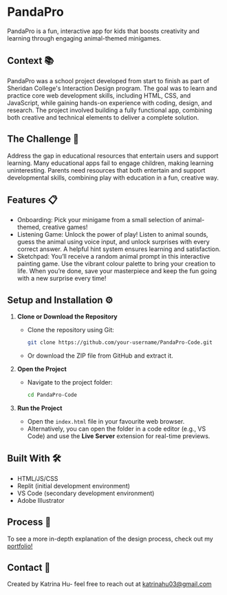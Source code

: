 # PandaPro
PandaPro is a fun, interactive app for kids that boosts creativity and learning through engaging animal-themed minigames.

## Context 📚
PandaPro was a school project developed from start to finish as part of Sheridan College's Interaction Design program. The goal was to learn and practice core web development skills, including HTML, CSS, and JavaScript, while gaining hands-on experience with coding, design, and research. The project involved building a fully functional app, combining both creative and technical elements to deliver a complete solution.

## The Challenge 🧩
Address the gap in educational resources that entertain users and support learning.
Many educational apps fail to engage children, making learning uninteresting. Parents need resources that both entertain and support developmental skills, combining play with education in a fun, creative way.

## Features 📋
- Onboarding: Pick your minigame from a small selection of animal-themed, creative games!
- Listening Game: Unlock the power of play! Listen to animal sounds, guess the animal using voice input, and unlock surprises with every correct answer. A helpful hint system ensures learning and satisfaction.
- Sketchpad: You’ll receive a random animal prompt in this interactive painting game. Use the vibrant colour palette to bring your creation to life. When you’re done, save your masterpiece and keep the fun going with a new surprise every time!

## Setup and Installation ⚙️

1. **Clone or Download the Repository**  
   - Clone the repository using Git:  
     ```bash
     git clone https://github.com/your-username/PandaPro-Code.git
     ```
   - Or download the ZIP file from GitHub and extract it.

2. **Open the Project**  
   - Navigate to the project folder:
     ```bash
     cd PandaPro-Code
     ```

3. **Run the Project**  
   - Open the `index.html` file in your favourite web browser.
   - Alternatively, you can open the folder in a code editor (e.g., VS Code) and use the **Live Server** extension for real-time previews.

## Built With 🛠️
- HTML/JS/CSS
- Replit (initial development environment)
- VS Code (secondary development environment)
- Adobe Illustrator

## Process 🔗
To see a more in-depth explanation of the design process, check out my [portfolio!](https://katrinahu.webflow.io/panda-pro)

## Contact 📨
Created by Katrina Hu- feel free to reach out at katrinahu03@gmail.com
